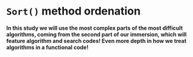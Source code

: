 # ``Sort()`` method ordenation

**In this study we will use the most complex parts of the most difficult algorithms, coming from the second part of our immersion, which will feature algorithm and search codes! Even more depth in how we treat algorithms in a functional code!**
